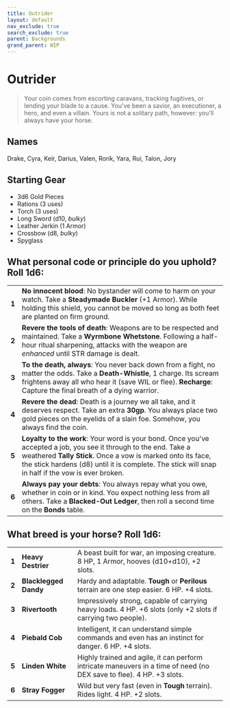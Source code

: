```yaml
---
title: Outrider
layout: default
nav_exclude: true
search_exclude: true
parent: Backgrounds
grand_parent: WIP
---
```


# Outrider

> Your coin comes from escorting caravans, tracking fugitives, or lending your blade to a cause. You've been a savior, an executioner, a hero, and even a villain. Yours is not a solitary path, however: you'll always have your horse.

## Names

Drake, Cyra, Keir, Darius, Valen, Rorik, Yara, Rui, Talon, Jory

## Starting Gear

- 3d6 Gold Pieces
- Rations (3 uses)
- Torch (3 uses) 
- Long Sword (d10, _bulky_)
- Leather Jerkin (1 Armor)
- Crossbow (d8, _bulky_)
- Spyglass

## What personal code or principle do you uphold? Roll 1d6:

|       |                                                                                                                                                                                                                                                                                       |
| ----- | ------------------------------------------------------------------------------------------------------------------------------------------------------------------------------------------------------------------------------------------------------------------------------------- |
| **1** | **No innocent blood**: No bystander will come to harm on your watch. Take a **Steadymade Buckler** (+1 Armor). While holding this shield, you cannot be moved so long as both feet are planted on firm ground.                                                                         |
| **2** | **Revere the tools of death**: Weapons are to be respected and maintained. Take a **Wyrmbone Whetstone**. Following a half-hour ritual sharpening, attacks with the weapon are _enhanced_ until STR damage is dealt.                                                                  |
| **3** | **To the death, always**: You never back down from a fight, no matter the odds. Take a **Death-Whistle**, 1 charge. Its scream frightens away all who hear it (save WIL or flee). **Recharge**: Capture the final breath of a dying warrior.                                          |
| **4** | **Revere the dead**: Death is a journey we all take, and it deserves respect. Take an extra **30gp**. You always place two gold pieces on the eyelids of a slain foe. Somehow, you always find the coin.                                                                              |
| **5** | **Loyalty to the work**: Your word is your bond. Once you've accepted a job, you see it through to the end. Take a weathered **Tally Stick**. Once a vow is marked onto its face, the stick hardens (d8) until it is complete. The stick will snap in half if the vow is ever broken. |
| **6** | **Always pay your debts**: You always repay what you owe, whether in coin or in kind. You expect nothing less from all others. Take a **Blacked-Out Ledger**, then roll a second time on the **Bonds** table.                                                                         |


## What breed is your horse? Roll 1d6:

|       |                       |                                                                                                                 |
| ----- | --------------------- | --------------------------------------------------------------------------------------------------------------- |
| **1** | **Heavy Destrier**    | A beast built for war, an imposing creature. 8 HP, 1 Armor, hooves (d10+d10), +2 slots.                         |
| **2** | **Blacklegged Dandy** | Hardy and adaptable. **Tough** or **Perilous** terrain are one step easier. 6 HP. +4 slots.                     |
| **3** | **Rivertooth**        | Impressively strong, capable of carrying heavy loads. 4 HP. +6 slots (only +2 slots if carrying two people).    |
| **4** | **Piebald Cob**       | Intelligent, it can understand simple commands and even has an instinct for danger. 6 HP. +4 slots.            |
| **5** | **Linden White**      | Highly trained and agile, it can perform intricate maneuvers in a time of need (no DEX save to flee). 4 HP. +3 slots. |
| **6** | **Stray Fogger**      | Wild but very fast (even in **Tough** terrain). Rides light. 4 HP. +2 slots.                                 |
